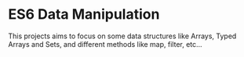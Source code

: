 # ES6 Data Manipulation

This projects aims to focus on some data structures like Arrays, Typed Arrays and Sets, and different methods like map, filter, etc...